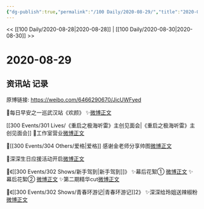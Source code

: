 ```yaml
---
{"dg-publish":true,"permalink":"/100 Daily/2020-08-29/","title":"2020-08-29","created":"2023-04-07T12:32:34.064+08:00","updated":"2023-04-07T12:33:08.803+08:00"}
---
```



<< [[100 Daily/2020-08-28\|2020-08-28]] | [[100 Daily/2020-08-30\|2020-08-30]] >>

# 2020-08-29

## 资讯站 记录

原博链接: https://weibo.com/6466290670/JicUWFyed

🌄每日早安之一巡武汉站《欢颜》
✨[微博正文](https://m.weibo.cn/6466290670/4543179225042788)

[[300 Events/301 Lives/《重启之极海听雷》主创见面会\|《重启之极海听雷》主创见面会]]
🎊工作室营业[微博正文](https://m.weibo.cn/6466290670/4543306711702178)

🎊[[300 Events/304 Others/爱格\|爱格]] 感谢金老师分享帅图[微博正文](https://m.weibo.cn/6466290670/4543199929174529)

🎊深深生日应援活动开启[微博正文](https://m.weibo.cn/6466290670/4543375259474860)

🎊《[[300 Events/302 Shows/新手驾到\|新手驾到]]》
✨幕后花絮① [微博正文](https://m.weibo.cn/6466290670/4543206639011020)
✨幕后花絮② [微博正文](https://m.weibo.cn/6466290670/4543321516549233)
✨第二期精华cut[微博正文](https://m.weibo.cn/6466290670/4543415927178205)

🎊《[[300 Events/302 Shows/青春环游记\|青春环游记]]2》
✨深深给玲姐送辣椒粉[微博正文](https://m.weibo.cn/6466290670/4543234665366865)
